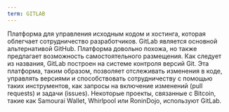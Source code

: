```yaml
---
term: GITLAB
---
```


Платформа для управления исходным кодом и хостинга, которая облегчает сотрудничество разработчиков. GitLab является основной альтернативой GitHub. Платформа довольно похожа, но также предлагает возможность самостоятельного размещения. Как следует из названия, GitLab построен на системе контроля версий Git. Эта платформа, таким образом, позволяет отслеживать изменения в коде, управлять версиями и способствовать сотрудничеству с помощью таких инструментов, как запросы на включение изменений (pull requests) и задачи (issues). Некоторые проекты, связанные с Bitcoin, такие как Samourai Wallet, Whirlpool или RoninDojo, используют GitLab.